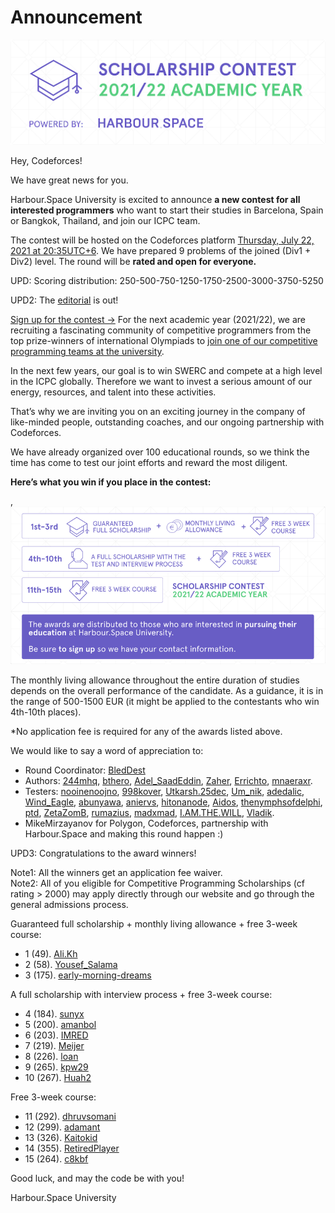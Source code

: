 # Announcement

![Codeforces and Harbour.Space](images/7604691d713e718c552f7d1023bcf48b58820192.png)

Hey, Codeforces!

We have great news for you. 

Harbour.Space University is excited to announce **a new contest for all interested programmers** who want to start their studies in Barcelona, Spain or Bangkok, Thailand, and join our ICPC team.

The contest will be hosted on the Codeforces platform [Thursday, July 22, 2021 at 20:35UTC+6](https://codeforces.com/https://www.timeanddate.com/worldclock/fixedtime.html?day=22&month=7&year=2021&hour=17&min=35&sec=0&p1=166). We have prepared 9 problems of the joined (Div1 + Div2) level. The round will be **rated and open for everyone.**

UPD: Scoring distribution: 250-500-750-1250-1750-2500-3000-3750-5250

UPD2: The [editorial](Tutorial_(en).md) is out!

  [Sign up for the contest →](https://codeforces.com/contests/1553) For the next academic year (2021/22), we are recruiting a fascinating community of competitive programmers from the top prize-winners of international Olympiads to [join one of our competitive programming teams at the university](https://harbour.space/computer-science/articles/competitive-programming-scholarships?utm_source=codeforces&utm_medium=referral&utm_campaign=programming_team&utm_content=HSSCcontest). 

In the next few years, our goal is to win SWERC and compete at a high level in the ICPC globally. Therefore we want to invest a serious amount of our energy, resources, and talent into these activities. 

That’s why we are inviting you on an exciting journey in the company of like-minded people, outstanding coaches, and our ongoing partnership with Codeforces.

We have already organized over 100 educational rounds, so we think the time has come to test our joint efforts and reward the most diligent. 

**Here’s what you win if you place in the contest:**

, ![Codeforces and Harbour.Space](images/91a5be5dee8f09e803c772fe3c6509a272667efe.png)

The monthly living allowance throughout the entire duration of studies depends on the overall performance of the candidate. As a guidance, it is in the range of 500-1500 EUR (it might be applied to the contestants who win 4th-10th places).

*No application fee is required for any of the awards listed above.

We would like to say a word of appreciation to:

 * Round Coordinator: [BledDest](https://codeforces.com/profile/BledDest "International Grandmaster BledDest")
* Authors: [244mhq](https://codeforces.com/profile/244mhq "Legendary Grandmaster 244mhq"), [bthero](https://codeforces.com/profile/bthero "International Master bthero"), [Adel_SaadEddin](https://codeforces.com/profile/Adel_SaadEddin "Candidate Master Adel_SaadEddin"), [Zaher](https://codeforces.com/profile/Zaher "Master Zaher"), [Errichto](https://codeforces.com/profile/Errichto "Legendary Grandmaster Errichto"), [mnaeraxr](https://codeforces.com/profile/mnaeraxr "Grandmaster mnaeraxr").
* Testers: [nooinenoojno](https://codeforces.com/profile/nooinenoojno "Expert nooinenoojno"), [998kover](https://codeforces.com/profile/998kover "International Grandmaster 998kover"), [Utkarsh.25dec](https://codeforces.com/profile/Utkarsh.25dec "Master Utkarsh.25dec"), [Um_nik](https://codeforces.com/profile/Um_nik "Legendary Grandmaster Um_nik"), [adedalic](https://codeforces.com/profile/adedalic "International Master adedalic"), [Wind_Eagle](https://codeforces.com/profile/Wind_Eagle "Master Wind_Eagle"), [abunyawa](https://codeforces.com/profile/abunyawa "Candidate Master abunyawa"), [aniervs](https://codeforces.com/profile/aniervs "Expert aniervs"), [hitonanode](https://codeforces.com/profile/hitonanode "Legendary Grandmaster hitonanode"), [Aidos](https://codeforces.com/profile/Aidos "International Grandmaster Aidos"), [thenymphsofdelphi](https://codeforces.com/profile/thenymphsofdelphi "Grandmaster thenymphsofdelphi"), [ptd](https://codeforces.com/profile/ptd "International Master ptd"), [ZetaZomB](https://codeforces.com/profile/ZetaZomB "Specialist ZetaZomB"), [rumazius](https://codeforces.com/profile/rumazius "Expert rumazius"), [madxmad](https://codeforces.com/profile/madxmad "Specialist madxmad"), [I.AM.THE.WILL](https://codeforces.com/profile/I.AM.THE.WILL "Newbie I.AM.THE.WILL"), [Vladik](https://codeforces.com/profile/Vladik "Master Vladik").
* MikeMirzayanov for Polygon, Codeforces, partnership with Harbour.Space and making this round happen :)

UPD3: Congratulations to the award winners! 

Note1: All the winners get an application fee waiver.   
 Note2: All of you eligible for Competitive Programming Scholarships (cf rating > 2000) may apply directly through our website and go through the general admissions process. 

Guaranteed full scholarship + monthly living allowance + free 3-week course:   
 - 1 (49). [Ali.Kh](https://codeforces.com/profile/Ali.Kh "International Grandmaster Ali.Kh")   
 - 2 (58). [Yousef_Salama](https://codeforces.com/profile/Yousef_Salama "International Grandmaster Yousef_Salama")   
 - 3 (175). [early-morning-dreams](https://codeforces.com/profile/early-morning-dreams "Pupil early-morning-dreams") 

A full scholarship with interview process + free 3-week course:   
 - 4 (184). [sunyx](https://codeforces.com/profile/sunyx "Master sunyx")   
 - 5 (200). [amanbol](https://codeforces.com/profile/amanbol "Master amanbol")   
 - 6 (203). [IMRED](https://codeforces.com/profile/IMRED "International Master IMRED")   
 - 7 (219). [Meijer](https://codeforces.com/profile/Meijer "Grandmaster Meijer")   
 - 8 (226). [loan](https://codeforces.com/profile/loan "Master loan")   
 - 9 (265). [kpw29](https://codeforces.com/profile/kpw29 "International Master kpw29")   
 - 10 (267). [Huah2](https://codeforces.com/profile/Huah2 "Master Huah2") 

Free 3-week course:   
 - 11 (292). [dhruvsomani](https://codeforces.com/profile/dhruvsomani "Master dhruvsomani")   
 - 12 (299). [adamant](https://codeforces.com/profile/adamant "International Master adamant")   
 - 13 (326). [Kaitokid](https://codeforces.com/profile/Kaitokid "Master Kaitokid")   
 - 14 (355). [RetiredPlayer](https://codeforces.com/profile/RetiredPlayer "Master RetiredPlayer")   
 - 15 (264). [c8kbf](https://codeforces.com/profile/c8kbf "Master c8kbf")   


Good luck, and may the code be with you!

Harbour.Space University

